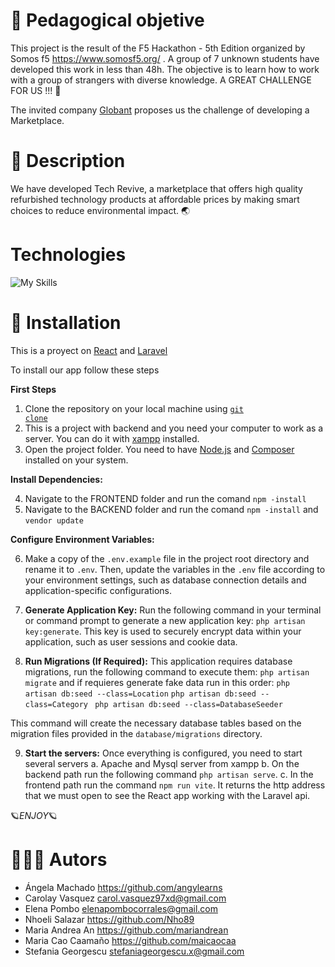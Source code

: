 #  🍎 Pedagogical objetive
This project is the result of the F5 Hackathon - 5th Edition organized by Somos f5 https://www.somosf5.org/ . A group of 7 unknown students have developed this work in less than 48h. The objective is to learn how to work with a group of strangers with diverse knowledge. A GREAT CHALLENGE FOR US !!! 🙈

The invited company [Globant](https://www.globant.com/) proposes us the challenge of developing a Marketplace.

# 🧾 Description 
We have developed Tech Revive, a marketplace that offers high quality refurbished technology products at affordable prices by making smart choices to reduce environmental impact. 🌏



# Technologies 
![My Skills](https://skillicons.dev/icons?i=html,css,js,jquery,git,laravel,figma,github,nodejs,vite,bootstrap,php,discord,react,)

# 🔧 Installation 
This is a proyect on [React](https://es.react.dev/) and [Laravel](https://laravel.com/) 

To install our app follow these steps
 
 **First Steps**
 1. Clone the repository on your local machine using <code>[git clone](https://docs.github.com/en/repositories/creating-and-managing-repositories/cloning-a-repository)</code> 
 2. This is a project with backend and you need your computer to work as a server. You can do it with [xampp](https://www.apachefriends.org/es/index.html) installed. 
 3. Open the project folder.  You need to have [Node.js](https://nodejs.org/en/download) and [Composer](https://getcomposer.org/) installed on your system.
 
 **Install Dependencies:** 
 
   4. Navigate to the FRONTEND folder and run the comand `npm -install`
  5. Navigate to the BACKEND folder and run the comand `npm -install` and `vendor update`

**Configure Environment Variables:**

6. Make a copy of the `.env.example` file in the project root directory and rename it to `.env`. Then, update the variables in the `.env` file according to your environment settings, such as database connection details and application-specific configurations.

7. **Generate Application Key:** Run the following command in your terminal or command prompt to generate a new application key:
`php artisan key:generate`. This key is used to securely encrypt data within your application, such as user sessions and cookie data.

8. **Run Migrations (If Required):** This application requires database migrations, run the following command to execute them:
 `php artisan migrate` 
 and if requieres generate fake data  run in this order:
`php artisan db:seed --class=Location` 
`php artisan db:seed --class=Category `
`php artisan db:seed --class=DatabaseSeeder`

 This command will create the necessary database tables based on the migration files provided in the `database/migrations` directory.
 
9.  **Start the servers:** Once everything is configured, you need to start several servers 
a. Apache and Mysql server from xampp
b. On the backend path run the following command `php artisan serve`.
c. In the frontend path run the command `npm run vite`. It returns the http address that we must open to see the React app working with the Laravel api.

  🪐​*ENJOY*🪐​

# 🧙🏻‍♀️ Autors 

 - Ángela Machado https://github.com/angylearns 
 -  Carolay Vasquez     carol.vasquez97xd@gmail.com  
 - Elena Pombo elenapombocorrales@gmail.com 
 - Nhoeli Salazar https://github.com/Nho89
 -  Maria Andrea An    https://github.com/mariandrean  
 - Maria Cao Caamaño     https://github.com/maicaocaa 
 - Stefania Georgescu   stefaniageorgescu.x@gmail.com